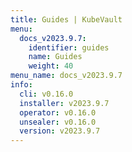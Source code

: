 ```yaml
---
title: Guides | KubeVault
menu:
  docs_v2023.9.7:
    identifier: guides
    name: Guides
    weight: 40
menu_name: docs_v2023.9.7
info:
  cli: v0.16.0
  installer: v2023.9.7
  operator: v0.16.0
  unsealer: v0.16.0
  version: v2023.9.7
---
```


